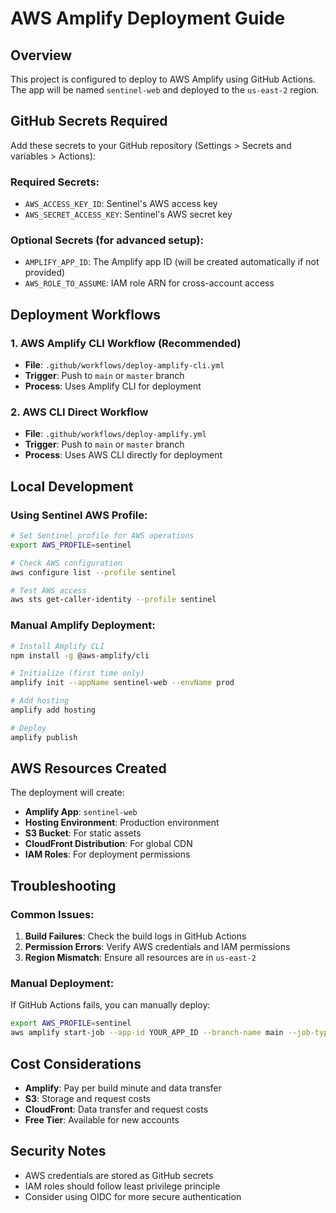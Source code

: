 # AWS Amplify Deployment Guide

## Overview
This project is configured to deploy to AWS Amplify using GitHub Actions. The app will be named `sentinel-web` and deployed to the `us-east-2` region.

## GitHub Secrets Required

Add these secrets to your GitHub repository (Settings > Secrets and variables > Actions):

### Required Secrets:
- `AWS_ACCESS_KEY_ID`: Sentinel's AWS access key
- `AWS_SECRET_ACCESS_KEY`: Sentinel's AWS secret key

### Optional Secrets (for advanced setup):
- `AMPLIFY_APP_ID`: The Amplify app ID (will be created automatically if not provided)
- `AWS_ROLE_TO_ASSUME`: IAM role ARN for cross-account access

## Deployment Workflows

### 1. AWS Amplify CLI Workflow (Recommended)
- **File**: `.github/workflows/deploy-amplify-cli.yml`
- **Trigger**: Push to `main` or `master` branch
- **Process**: Uses Amplify CLI for deployment

### 2. AWS CLI Direct Workflow
- **File**: `.github/workflows/deploy-amplify.yml`
- **Trigger**: Push to `main` or `master` branch
- **Process**: Uses AWS CLI directly for deployment

## Local Development

### Using Sentinel AWS Profile:
```bash
# Set Sentinel profile for AWS operations
export AWS_PROFILE=sentinel

# Check AWS configuration
aws configure list --profile sentinel

# Test AWS access
aws sts get-caller-identity --profile sentinel
```

### Manual Amplify Deployment:
```bash
# Install Amplify CLI
npm install -g @aws-amplify/cli

# Initialize (first time only)
amplify init --appName sentinel-web --envName prod

# Add hosting
amplify add hosting

# Deploy
amplify publish
```

## AWS Resources Created

The deployment will create:
- **Amplify App**: `sentinel-web`
- **Hosting Environment**: Production environment
- **S3 Bucket**: For static assets
- **CloudFront Distribution**: For global CDN
- **IAM Roles**: For deployment permissions

## Troubleshooting

### Common Issues:
1. **Build Failures**: Check the build logs in GitHub Actions
2. **Permission Errors**: Verify AWS credentials and IAM permissions
3. **Region Mismatch**: Ensure all resources are in `us-east-2`

### Manual Deployment:
If GitHub Actions fails, you can manually deploy:
```bash
export AWS_PROFILE=sentinel
aws amplify start-job --app-id YOUR_APP_ID --branch-name main --job-type RELEASE
```

## Cost Considerations

- **Amplify**: Pay per build minute and data transfer
- **S3**: Storage and request costs
- **CloudFront**: Data transfer and request costs
- **Free Tier**: Available for new accounts

## Security Notes

- AWS credentials are stored as GitHub secrets
- IAM roles should follow least privilege principle
- Consider using OIDC for more secure authentication
